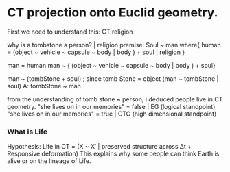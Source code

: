 # CT projection onto Euclid geometry.

First we need to understand this: CT religion

why is a tombstone a person? | religion
premise: Soul ~ man
where{
human = (object ~ vehicle ~ capsule ~ body | body ) + soul | religion
}

man = human
man ~ { (object ~ vehicle ~ capsule ~ body | body ) + soul}

man ~ (tombStone + soul) ; since tomb Stone = object
(man ~ tombStone | soul)
A: tombStone ~ man

from the understanding of tomb stone ~ person, i deduced people live in CT geometry.
"she lives on in our memories" = false | EG (logical standpoint)
"she lives on in our memories" = true | CTG (high dimensional standpoint)

### What is Life

Hypothesis: Life in CT = (X ~ X′ | preserved structure across Δt + Responsive deformation)
This explains why some people can think Earth is alive or on the lineage of Life.